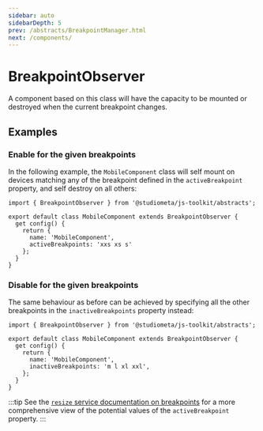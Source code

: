```yaml
---
sidebar: auto
sidebarDepth: 5
prev: /abstracts/BreakpointManager.html
next: /components/
---
```


# BreakpointObserver

A component based on this class will have the capacity to be mounted or destroyed when the current breakpoint changes.

## Examples

### Enable for the given breakpoints

In the following example, the `MobileComponent` class will self mount on devices matching any of the breakpoint defined in the `activeBreakpoint` property, and self destroy on all others:

```js{7}
import { BreakpointObserver } from '@studiometa/js-toolkit/abstracts';

export default class MobileComponent extends BreakpointObserver {
  get config() {
    return {
      name: 'MobileComponent',
      activeBreakpoints: 'xxs xs s'
    };
  }
}
```

### Disable for the given breakpoints

The same behaviour as before can be achieved by specifying all the other breakpoints in the `inactiveBreakpoints` property instead:

```js{7}
import { BreakpointObserver } from '@studiometa/js-toolkit/abstracts';

export default class MobileComponent extends BreakpointObserver {
  get config() {
    return {
      name: 'MobileComponent',
      inactiveBreakpoints: 'm l xl xxl',
    };
  }
}
```

:::tip
See the [`resize` service documentation on breakpoints](/services/resize.html#breakpoint) for a more comprehensive view of the potential values of the `activeBreakpoint` property.
:::
